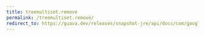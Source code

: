 ```yaml
---
title: treemultiset.remove
permalink: /treemultiset.remove/
redirect_to: https://guava.dev/releases/snapshot-jre/api/docs/com/google/common/collect/TreeMultiset.html#remove-java.lang.Object-int-
---
```

